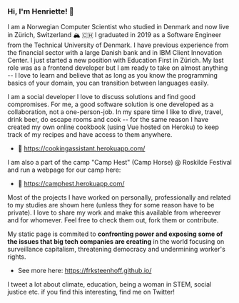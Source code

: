 ### Hi, I'm Henriette! :wave:

I am a Norwegian Computer Scientist who studied in Denmark and now live in Zürich, Switzerland 🏔️ 🇨🇭 I graduated in 2019 as a Software Engineer from the Technical University of Denmark. I have previous experience from the financial sector with a large Danish bank and in IBM Client Innovation Center. I just started a new position with Education First in Zürich. My last role was as a frontend developer but I am ready to take on almost anything -- I love to learn and believe that as long as you know the programming basics of your domain, you can transition between languages easily. 

I am a social developer I love to discuss solutions and find good compromises. For me, a good software solution is one developed as a collaboration, not a one-person-job. In my spare time I like to dive, travel, drink beer, do escape rooms and cook -- for the same reason I have created my own online cookbook (using Vue hosted on Heroku) to keep track of my recipes and have access to them anywhere.

* 🍲 https://cookingassistant.herokuapp.com/

I am also a part of the camp "Camp Hest" (Camp Horse) @ Roskilde Festival and run a webpage for our camp here:

* 🐎 https://camphest.herokuapp.com/


Most of the projects I have worked on personally, professionally and related to my studies are shown here (unless they for some reason have to be private). I love to share my work and make this available from whereever and for whomever. Feel free to check them out, fork them or contribute.

My static page is commited to **confronting power and exposing some of the issues that big tech companies are creating** in the world focusing on surveillance capitalism, threatening democracy and undermining worker's rights. 
* See more here: https://frksteenhoff.github.io/

I tweet a lot about climate, education, being a woman in STEM, social justice etc. if you find this interesting, find me on Twitter!
